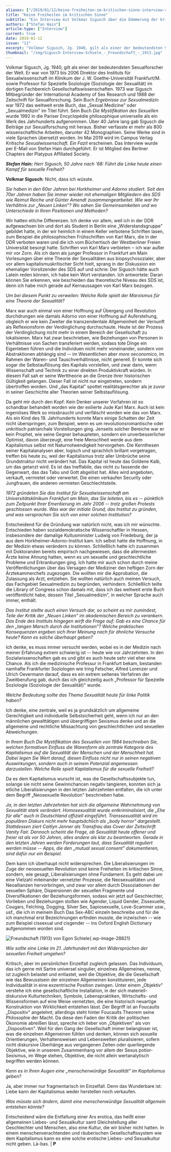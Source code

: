 ```yaml
---
aliases: ["/2019/01/12/keine-freiheiten-im-kritischen-sinne-interview-volkmar-sigusch-kritische-sexualwissenschaft"]
title: "Keine Freiheiten im kritischen Sinne"
subtitle: "Ein Interview mit Volkmar Sigusch über die Dämmerung der kritischen Sexualwissenschaft"
authors: ["Stefan Hain"]
article-type: ["Interview"]
current: true
date: 2019-01-12
issue: "11"
excerpt: "Volkmar Sigusch, Jg. 1940, gilt als einer der bedeutendsten Sexualforscher der Welt. Er war von 1973 bis 2006 Direktor des Instituts für Sexualwissenschaft im Klinikum der J. W. Goethe-Universität Frankfurt/M. sowie Professor für Spezielle Soziologie (Soziologie der Sexualität) im dortigen Fachbereich Gesellschaftswissenschaften. 1973 war Sigusch Mitbegründer der International Academy of Sex Research und 1988 der Zeitschrift für Sexualforschung. Sein Buch Ergebnisse zur Sexualmedizin war 1972 das weltweit erste Buch, das „Sexual Medicine\" oder „Sexualmedizin\" im Titel führt. Sein Buch Die Mystifikation des Sexuellen wurde 1992 in die Pariser Encyclopédie philosophique universelle als ein Werk des Jahrhunderts aufgenommen. Über 40 Jahre lang gab Sigusch die Beiträge zur Sexualforschung mit heraus. Bisher verfasste er mehr als 800 wissenschaftliche Arbeiten, darunter 42 Monographien. Seine Werke sind in viele Sprachen übersetzt worden."
thumbnail: "/img/Sigusch-Interview-Schiele_-_Freundschaft_-_1913.jpg"
---
```


Volkmar Sigusch, Jg. 1940, gilt als einer der bedeutendsten Sexualforscher der Welt. Er war von 1973 bis 2006 Direktor des Instituts für Sexualwissenschaft im Klinikum der J. W. Goethe-Universität Frankfurt/M. sowie Professor für Spezielle Soziologie (Soziologie der Sexualität) im dortigen Fachbereich Gesellschaftswissenschaften. 1973 war Sigusch Mitbegründer der International Academy of Sex Research und 1988 der Zeitschrift für Sexualforschung. Sein Buch *Ergebnisse zur Sexualmedizin* war 1972 das weltweit erste Buch, das „Sexual Medicine" oder „Sexualmedizin" im Titel führt. Sein Buch *Die Mystifikation des Sexuellen* wurde 1992 in die Pariser Encyclopédie philosophique universelle als ein Werk des Jahrhunderts aufgenommen. Über 40 Jahre lang gab Sigusch die Beiträge zur Sexualforschung mit heraus. Bisher verfasste er mehr als 800 wissenschaftliche Arbeiten, darunter 42 Monographien. Seine Werke sind in viele Sprachen übersetzt worden. Im Mai 2019 wird im Campus Verlag *Kritische Sexualwissenschaft. Ein Fazit* erscheinen. Das Interview wurde per E-Mail von Stefan Hain durchgeführt. Er ist Mitglied des Berliner Chapters der Platypus Affiliated Society.

***Stefan Hain:*** *Herr Sigusch, 50 Jahre nach \'68: Führt die Linke heute einen Kampf für sexuelle Freiheit?*

**Volkmar Sigusch**: Nicht, dass ich wüsste.

*Sie haben in den 60er Jahren bei Horkheimer und Adorno studiert. Seit den 70er Jahren haben Sie immer wieder mit ehemaligen Mitgliedern des SDS wie Reimut Reiche und Günter Amendt zusammengearbeitet. Wie war Ihr Verhältnis zur „Neuen Linken"? Wo sahen Sie Gemeinsamkeiten und wo Unterschiede in Ihren Positionen und Methoden?*

Wir hatten etliche Differenzen. Ich denke vor allem, weil ich in der DDR aufgewachsen bin und dort als Student in Berlin eine „Widerstandsgruppe" gebildet hatte, in der wir heimlich in einem Keller verbotene Schriften lasen, zum Beispiel die philosophischen Frühschriften von Karl Marx, die in der DDR verboten waren und die ich vom Büchertisch der Westberliner Freien Universität besorgt hatte. Schriften von Karl Marx verbieten ‒ ich war außer mir vor Zorn. Als ich dann als junger Professor in Frankfurt am Main Vorlesungen über eine Theorie der Sexualitäten aus biopsychosozialer, aber vor allem kapitalismuskritischer Sicht hielt, sprang in der Diskussion ein ehemaliger Vorsitzender des SDS auf und schrie: Der Sigusch hätte auch Latein reden können, ich habe kein Wort verstanden. Ich antwortete: Daran können Sie erkennen, wie bescheiden das theoretische Niveau des SDS ist, denn ich habe mich gerade auf Kernaussagen von Karl Marx bezogen.

*Um bei diesem Punkt zu verweilen: Welche Rolle spielt der Marxismus für eine Theorie der Sexualität?*

Marx war auch einmal von einer Hoffnung auf Übergang und Revolution durchdrungen wie damals Adorno von einer Hoffnung auf Auferstehung, obgleich er wie kein Zweiter die transzendentale Allgemeinheit der Vernunft als Reflexionsform der Verdinglichung durchschaute. Heute ist der Prozess der Verdinglichung nicht mehr in einem Bereich der Gesellschaft zu lokalisieren. Marx hat zwar beschrieben, wie Beziehungen von Personen in Verhältnisse von Sachen transferiert werden, sodass tote Dinge ein Eigenleben führen und die Individuen nicht mehr voneinander, sondern von Abstraktionen abhängig sind -- im Wesentlichen aber *more oeconomico*, im Rahmen der Waren- und Tauschverhältnisse, nicht generell. Er konnte sich sogar die Selbstauflösung des Kapitals vorstellen, und zwar dann, wenn Wissenschaft und Technik zu einer direkten Produktivkraft würden. In diesem Fall sah er seine Werttheorie an die Grenze ihrer historischen Gültigkeit gelangen. Dieser Fall ist nicht nur eingetreten, sondern übertroffen worden. Und „das Kapital" spottet realitätsgerechter als je zuvor in seiner Geschichte aller Theorien seiner Selbstauflösung.

Da geht mir durch den Kopf: Kein Denker unserer Vorfahren ist so schandbar behandelt worden wie der exilierte Jude Karl Marx. Auch ist kein ingeniöses Werk so missbraucht und verfälscht worden wie das von Marx. Als ein Kind des 19. Jahrhunderts konnte Marx einige Schatten der Zeit nicht überspringen, zum Beispiel, wenn es um revolutionsromantische oder unkritisch patriarchale Vorstellungen ging. Jenseits solcher Bereiche war er kein Prophet, wie seine Gegner behaupteten, sondern ein unverbesserlicher Optimist, davon überzeugt, eine freie Menschheit werde aus dem Kapitalismus selbst mit Naturnotwendigkeit hervorgehen. Die Kernthesen seiner Kapitalanalysen aber, logisch und sprachlich brillant vorgetragen, treffen bis heute zu, weil der Kapitalismus trotz aller Umbrüche seine Grundstruktur nicht verändert hat. Das Kapital ist heute das Goldene Kalb, um das getanzt wird. Es ist das Ineffabile, das nicht zu fassende der Gegenwart, das das Tabu und Gott abgelöst hat. Alles wird angeboten, verkauft, vermietet oder verwertet. Die einen verkaufen Security oder Jungfrauen, die anderen vermieten Geschlechtsteile.

*1972 gründeten Sie das Institut für Sexualwissenschaft am Universitätsklinikum Frankfurt am Main, das Sie leiteten, bis es -- pünktlich zum Zeitpunkt Ihrer Emeritierung im Jahr 2006 -- trotz großen Protests geschlossen wurde. Was war der initiale Grund, das Institut zu gründen, und was versprachen Sie sich von einer solchen Institution?*

Entscheidend für die Gründung war natürlich nicht, was ich mir wünschte. Entschieden haben sozialdemokratische Wissenschaftler in Hessen, insbesondere der damalige Kultusminister Ludwig von Friedeburg, der ja aus dem Horkheimer-Adorno-Institut kam. Ich selbst hatte die Hoffnung, in der Medizin etwas verändern zu können. Schließlich hatte ich zusammen mit Doktoranden bereits empirisch nachgewiesen, dass die allermeisten Ärzte keine Ahnung hatten, wenn es um sexuelle und geschlechtliche Probleme und Erkrankungen ging. Ich hatte mir auch schon durch meine Veröffentlichungen über das Versagen der Mediziner den heftigen Zorn der Ärztekammerchefs zugezogen. Die wollten mir die Approbation, die Zulassung als Arzt, entziehen. Sie wollten natürlich auch meinen Versuch, das Fachgebiet Sexualmedizin zu begründen, verhindern. Schließlich teilte die Library of Congress schon damals mit, dass ich das weltweit erste Buch veröffentlicht habe, dessen Titel „Sexualmedizin", in welcher Sprache auch immer, enthält.

*Das Institut stellte auch einen Versuch dar, so scheint es mir zumindest, Teile der Kritik der „Neuen Linken" im akademischen Bereich zu verankern. Das Ende des Instituts hingegen wirft die Frage auf: Gab es eine Chance für den „langen Marsch durch die Institutionen"? Welche praktischen Konsequenzen ergeben sich Ihrer Meinung nach für ähnliche Versuche heute? Kann es solche überhaupt geben?*

Ich denke, es muss immer versucht werden, wobei es in der Medizin nach meiner Erfahrung extrem schwierig ist -- heute wie vor Jahrzehnten. In den Sozialwissenschaften gab es und gibt es auch heute sehr viel eher eine Chance. Als ich die medizinische Professur in Frankfurt bekam, bestanden namhafte Frankfurter Soziologen wie Iring Fetscher, Alfred Lorenzer und Ulrich Oevermann darauf, dass es ein extrem seltenes Verfahren der Zweitberufung gab, durch das ich gleichzeitig auch „Professor für Spezielle Soziologie (Soziologie der Sexualität)" wurde.

*Welche Bedeutung sollte das Thema Sexualität heute für linke Politik haben?*

Ich denke, eine zentrale, weil es ja grundsätzlich um allgemeine Gerechtigkeit und individuelle Selbstsicherheit geht, wenn ich nur an den männlichen gewalttätigen und übergriffigen Sexismus denke und an die allgemeine und rechtliche Missachtung von geschlechtlichen und sexuellen Abweichungen.

*In Ihrem Buch Die Mystifikation des Sexuellen von 1984 beschreiben Sie, welchen formativen Einfluss die Warenform als zentrale Kategorie des Kapitalismus auf die Sexualität der Menschen und der Menschheit hat. Dabei legen Sie Wert darauf, diesen Einfluss nicht nur in seinen negativen Auswirkungen, sondern auch in seinem Potenzial angemessen darzustellen. Welche Rolle spielt Kapitalismus für die sexuelle Freiheit?*

Da es dem Kapitalismus wurscht ist, was die Gesellschaftssubjekte tun, solange sie nicht seine Gewinnchancen negativ tangieren, konnten sich ja etliche Liberalisierungen in den letzten Jahrzehnten entfalten, die ich unter dem Begriff „Neosexuelle Revolution" beschrieben habe.

*Ja, in den letzten Jahrzehnten hat sich die allgemeine Wahrnehmung von Sexualität stark verändert. Homosexualität wurde entkriminalisiert, die „Ehe für alle" auch in Deutschland offiziell eingeführt. Transsexualität wird im populären Diskurs nicht mehr hauptsächlich als „body horror" dargestellt. Stattdessen ziert Caitlyn Jenner als Transfrau das Cover der Zeitschrift Vanity Fair. Dennoch scheint die Frage, ob Sexualität heute offener und freier ist als vor 50 Jahren, alles andere als klar zu beantworten. Gerade in den letzten Jahren werden Forderungen laut, dass Sexualität reguliert werden müsse -- Apps, die den „mutual sexual consent" dokumentieren, sind dafür nur ein Beispiel.*

Dem kann ich überhaupt nicht widersprechen. Die Liberalisierungen im Zuge der neosexuellen Revolution sind keine Freiheiten im kritischen Sinne, sondern, wie gesagt, Liberalisierungen ohne Fundament. Es geht dabei um eine Vielzahl miteinander vernetzter Prozesse, die Neosexualitäten und Neoallianzen hervorbringen, und zwar vor allem durch Dissoziationen der sexuellen Sphäre, Dispersionen der sexuellen Fragmente und Diversifikationen der Beziehungsformen, sodass wir jetzt auf Geschlechter, Vorlieben und Beziehungen stoßen wie Agender, Liquid Gender, Zissexuelle, Cougars, Felching, Dogging, Silver Sex, Sapiosexuelle, Love-Scammer usw., usf., die ich in meinem Buch Das Sex-ABC einzeln beschreibe und für die ich manchmal erst Bezeichnungen erfinden musste, die inzwischen -- wie zum Beispiel cissexual und cisgender -- ins Oxford English Dictionary aufgenommen worden sind.

![Freundschaft (1913) von Egon Schiele](%7B%7B%20site.baseurl%20%7D%7D/assets/Sigusch-Interview-Schiele_-_Freundschaft_-_1913.jpg){.wp-image-28821}

*Wie sollte eine Linke im 21. Jahrhundert mit den Widersprüchen der sexuellen Freiheit umgehen?*

Kritisch, aber im persönlichen Einzelfall zugleich gelassen. Das Individuum, das ich gerne mit Sartre universel singulier, einzelnes Allgemeines, nenne, ist zugleich belastet und entlastet, weil die Objektive, die die Gesellschaft wie das Bewusstsein der einzelnen Allgemeinen konstituieren, jede Individualität in eine exzentrische Position zwingen. Unter einem „Objektiv" verstehe ich eine gesellschaftliche Installation, in der sich materiell-diskursive Kulturtechniken, Symbole, Lebenspraktiken, Wirtschafts- und Wissensformen auf eine Weise vernetzten, die eine historisch neuartige Konstruktion von Wirklichkeit entstehen lässt. Der Begriff ist an Foucaults „Dispositiv" angelehnt; allerdings steht hinter Foucaults Theorem seine Philosophie der Macht. Da diese den Faden der Kritik der politischen Ökonomie abreißen lässt, spreche ich lieber von „Objektiven" als von „Dispositiven". Weil für den Gang der Gesellschaft immer belangloser ist, was die einzelnen Allgemeinen fühlen und denken, können sich sexuelle Orientierungen, Verhaltensweisen und Lebenswelten pluralisieren, sofern nicht diskursive Überhänge aus vergangenen Zeiten oder querliegende Objektive, wie in unserem Zusammenhang vor allem der Sexus potior-Sexismus, im Wege stehen, Objektive, die nicht allein wertanalytisch begriffen werden können.

*Kann es in Ihren Augen eine „menschenwürdige Sexualität" im Kapitalismus geben?*

Ja, aber immer nur fragmentarisch im Einzelfall. Denn das Wunderbare ist: Liebe kann der Kapitalismus weder herstellen noch verkaufen.

*Was müsste sich ändern, damit eine menschenwürdige Sexualität allgemein entstehen könnte?*

Entscheidend wäre die Entfaltung einer Ars erotica, das heißt einer allgemeinen Liebes- und Sexualkultur samt Gleichstellung aller Geschlechter und Menschen, also eine Kultur, die wir bisher nicht hatten. In einem menschenverachtenden und räuberischen Gesellschaftssystem wie dem Kapitalismus kann es eine solche erotische Liebes- und Sexualkultur nicht geben. Là-bas. | **P**
